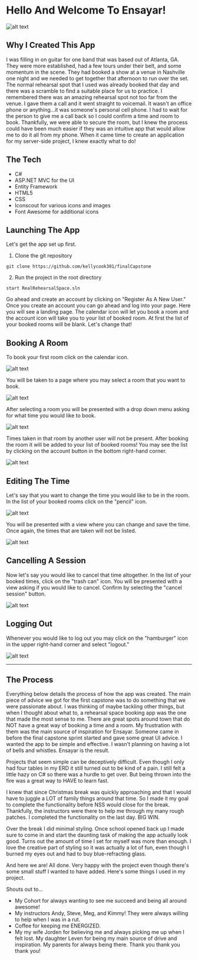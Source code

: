 
# Hello And Welcome To Ensayar!
![alt text](https://github.com/kellycook301/finalCapstone/blob/master/App_Screenshots.png)

## Why I Created This App
I was filling in on guitar for one band that was based out of Atlanta, GA. They were more established, had a few tours under their belt, and some momentum in the scene. They had booked a show at a venue in Nashville one night and we needed to get together that afternoon to run over the set. The normal rehearsal spot that I used was already booked that day and there was a scramble to find a suitable place for us to practice. I remembered there was an amazing rehearsal spot not too far from the venue. I gave them a call and it went straight to voicemail. It wasn't an office phone or anything...it was someone's personal cell phone. I had to wait for the person to give me a call back so I could confirm a time and room to book. Thankfully, we were able to secure the room, but I knew the process could have been much easier if they was an intuitive app that would allow me to do it all from my phone. When it came time to create an application for my server-side project, I knew exactly what to do! 

## The Tech
* C#
* ASP.NET MVC for the UI
* Entity Framework
* HTML5
* CSS
* Iconscout for various icons and images
* Font Awesome for additional icons

## Launching The App

Let's get the app set up first.

1. Clone the git repository
```
git clone https://github.com/kellycook301/finalCapstone
```

2. Run the project in the root directory
```
start RealRehearsalSpace.sln
```

Go ahead and create an account by clicking on "Register As A New User." Once you create an account you can go ahead and log into your page.
Here you will see a landing page. The calendar icon will let you book a room and the account icon will take you to your list of booked room. At first the list of your booked rooms will be blank. Let's change that!

## Booking A Room
To book your first room click on the calendar icon.

![alt text](https://github.com/kellycook301/finalCapstone/blob/master/Chose_Calendar.png)

You will be taken to a page where you may select a room that you want to book.

![alt text](https://github.com/kellycook301/finalCapstone/blob/master/Choosing_Which_Room.png)

After selecting a room you will be presented with a drop down menu asking for what time you would like to book.

![alt text](https://github.com/kellycook301/finalCapstone/blob/master/Choose_What_Time.png)

Times taken in that room by another user will not be present. After booking the room it will be added to your list of booked rooms! You may see the list by clicking on the account button in the bottom right-hand corner.

![alt text](https://github.com/kellycook301/finalCapstone/blob/master/See_Account.png)

## Editing The Time
Let's say that you want to change the time you would like to be in the room. In the list of your booked rooms click on the "pencil" icon.

![alt text](https://github.com/kellycook301/finalCapstone/blob/master/Edit_Post.png)

You will be presented with a view where you can change and save the time. Once again, the times that are taken will not be listed.

![alt text](https://github.com/kellycook301/finalCapstone/blob/master/Save_Your_Time.png)

## Cancelling A Session
Now let's say you would like to cancel that time altogether. In the list of your booked times, click on the "trash can" icon. You will be presented with a view asking if you would like to cancel. Confirm by selecting the "cancel session" button.

![alt text](https://github.com/kellycook301/finalCapstone/blob/master/Delete_Post.png)

## Logging Out
Whenever you would like to log out you may click on the "hamburger" icon in the upper right-hand corner and select "logout."

![alt text](https://github.com/kellycook301/finalCapstone/blob/master/Logout_Cursor.png)

------

## The Process
Everything below details the process of how the app was created. The main piece of advice we got for the first capstone was to 
do something that we were passionate about. I was thinking of maybe tackling other things, but when I thought about what to,
a rehearsal space booking app was the one that made the most sense to me. There are great spots around town that do NOT have
a great way of booking a time and a room. My frustration with them was the main source of inspiration for Ensayar. Someone
came in before the final capstone sprint started and gave some great UI advice. I wanted the app to be simple and effective.
I wasn't planning on having a lot of bells and whistles. Ensayar is the result.

Projects that seem simple can be deceptively difficult. Even though I only had four tables in my ERD it still turned out to be
kind of a pain. I still felt a little hazy on C# so there was a hurdle to get over. But being thrown into the fire was a great way to HAVE to learn fast.

I knew that since Christmas break was quickly approaching and that I would have to juggle a LOT of family things around that time. So I made it my goal to complete the functionality before NSS would close for the break. Thankfully, the instructors were there to help me through my many rough patches. I completed the functionality on the last day. BIG WIN.

Over the break I did minimal styling. Once school opened back up I made sure to come in and start the daunting task of making the app actually look good. Turns out the amount of time I set for myself was more than enough. I love the creative part of styling so it was actually a lot of fun, even though I burned my eyes out and had to buy blue-refracting glass.

And here we are! All done. Very happy with the project even though there's some small stuff I wanted to have added. Here's some things I used in my project.


Shouts out to...
* My Cohort for always wanting to see me succeed and being all around awesome!
* My instructors Andy, Steve, Meg, and Kimmy! They were always willing to help when I was in a rut.
* Coffee for keeping me ENERGIZED.
* My my wife Jorden for believing me and always picking me up when I felt lost. My daughter Leven for being my main source of  drive and inspiration. My parents for always being there. Thank you thank you thank you!


